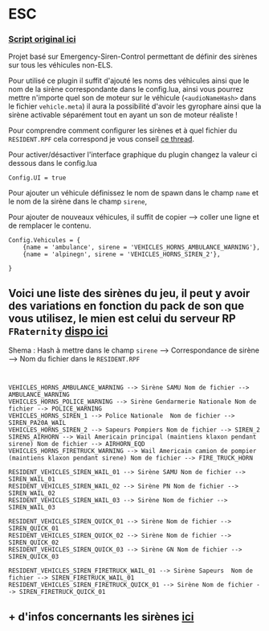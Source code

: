 # ESC
### [Script original ici](https://github.com/glitchdetector/fivem-emergency-siren-control)
Projet basé sur Emergency-Siren-Control permettant de définir des sirènes sur tous les véhicules non-ELS.

Pour utilisé ce plugin il suffit d'ajouté les noms des véhicules ainsi que le nom de la sirène correspondante dans le config.lua, ainsi vous pourrez mettre n'importe quel son de moteur sur le véhicule (`<audioNameHash>` dans le fichier `vehicle.meta`)  il aura la possibilité d'avoir les gyrophare ainsi que la sirène activable séparément tout en ayant un son de moteur réaliste !

Pour comprendre comment configurer les sirènes et à quel fichier du `RESIDENT.RPF` cela correspond je vous conseil [ce thread](https://www.lcpdfr.com/downloads/gta5mods/misc/33460-updated-siren-hashes-for-els-2021/).

Pour activer/désactiver l'interface graphique du plugin changez la valeur ci dessous dans le config.lua
```
Config.UI = true
```

Pour ajouter un véhicule définissez le nom de spawn dans le champ `name` et le nom de la sirène dans le champ `sirene`,

Pour ajouter de nouveaux véhicules, il suffit de copier --> coller une ligne et de remplacer le contenu. 

```
Config.Vehicules = {
    {name = 'ambulance', sirene = 'VEHICLES_HORNS_AMBULANCE_WARNING'},
    {name = 'alpinegn', sirene = 'VEHICLES_HORNS_SIREN_2'},

}
```

## Voici une liste des sirènes du jeu, il peut y avoir des variations en fonction du pack de son que vous utilisez, le mien est celui du serveur RP `FRaternity` [dispo ici](https://www.youtube.com/watch?v=jssIQD14u2g)

Shema :
Hash à mettre dans le champ `sirene` --> Correspondance de sirène --> Nom du fichier dans le `RESIDENT.RPF`

```


VEHICLES_HORNS_AMBULANCE_WARNING --> Sirène SAMU Nom de fichier --> AMBULANCE_WARNING
VEHICLES_HORNS_POLICE_WARNING --> Sirène Gendarmerie Nationale Nom de fichier --> POLICE_WARNING 
VEHICLES_HORNS_SIREN_1 --> Police Nationale  Nom de fichier --> SIREN_PA20A_WAIL 
VEHICLES_HORNS_SIREN_2 --> Sapeurs Pompiers Nom de fichier --> SIREN_2 
SIRENS_AIRHORN --> Wail Americain principal (maintiens klaxon pendant sirene) Nom de fichier --> AIRHORN_EQD 
VEHICLES_HORNS_FIRETRUCK_WARNING --> Wail Americain camion de pompier (maintiens klaxon pendant sirene) Nom de fichier --> FIRE_TRUCK_HORN 

RESIDENT_VEHICLES_SIREN_WAIL_01 --> Sirène SAMU Nom de fichier --> SIREN_WAIL_01
RESIDENT_VEHICLES_SIREN_WAIL_02 --> Sirène PN Nom de fichier --> SIREN_WAIL_02
RESIDENT_VEHICLES_SIREN_WAIL_03 --> Sirène Nom de fichier --> SIREN_WAIL_03

RESIDENT_VEHICLES_SIREN_QUICK_01 --> Sirène Nom de fichier --> SIREN_QUICK_01
RESIDENT_VEHICLES_SIREN_QUICK_02 --> Sirène Nom de fichier --> SIREN_QUICK_02 
RESIDENT_VEHICLES_SIREN_QUICK_03 --> Sirène GN Nom de fichier --> SIREN_QUICK_03

RESIDENT_VEHICLES_SIREN_FIRETRUCK_WAIL_01 --> Sirène Sapeurs  Nom de fichier --> SIREN_FIRETRUCK_WAIL_01
RESIDENT_VEHICLES_SIREN_FIRETRUCK_QUICK_01 --> Sirène Nom de fichier --> SIREN_FIRETRUCK_QUICK_01
```

## + d'infos concernants les sirènes [ici](https://www.lcpdfr.com/downloads/gta5mods/misc/33460-updated-siren-hashes-for-els-2021/)

